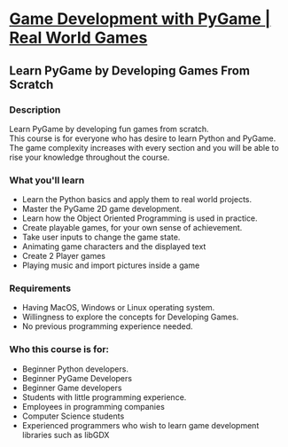 # [Game Development with PyGame | Real World Games](https://www.udemy.com/course/pygame-python/)
## Learn PyGame by Developing Games From Scratch

### Description
Learn PyGame by developing fun games from scratch.  
This course is for everyone who has desire to learn Python and PyGame.  
The game complexity increases with every section and you will be able to rise your knowledge throughout the course.  

### What you'll learn
- Learn the Python basics and apply them to real world projects.
- Master the PyGame 2D game development.
- Learn how the Object Oriented Programming is used in practice.
- Create playable games, for your own sense of achievement.
- Take user inputs to change the game state.
- Animating game characters and the displayed text
- Create 2 Player games
- Playing music and import pictures inside a game

### Requirements
- Having MacOS, Windows or Linux operating system.
- Willingness to explore the concepts for Developing Games.
- No previous programming experience needed.

### Who this course is for:
- Beginner Python developers.
- Beginner PyGame Developers
- Beginner Game developers
- Students with little programming experience.
- Employees in programming companies
- Computer Science students
- Experienced programmers who wish to learn game development libraries such as libGDX
